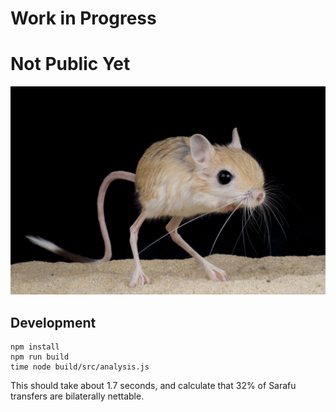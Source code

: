# Work in Progress
# Not Public Yet

![jerboa](./jerboa.jpg)

## Development
```
npm install
npm run build
time node build/src/analysis.js
```
This should take about 1.7 seconds, and calculate that 32% of Sarafu transfers are bilaterally nettable.